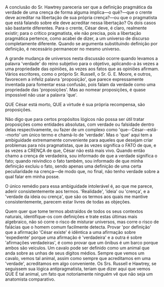 A conclusão do Sr. Hawtrey pareceria ser que a definição pragmática da verdade de uma crença de forma alguma implica—o quê?—que o crente deve acreditar na libertação de sua própria crença?—ou que o pragmatista que está falando sobre ele deve acreditar nessa libertação? Os dois casos são bastante diferentes. Para o crente, César deve, é claro, realmente existir; para o crítico pragmatista, ele não precisa, pois a libertação pragmática pertence, como acabei de dizer, a um universo de discurso completamente diferente. Quando se argumenta substituindo definição por definição, é necessário permanecer no mesmo universo.

A grande mudança de universos nesta discussão ocorre quando levamos a palavra 'verdade' do reino subjetivo para o objetivo, aplicando-a às vezes a uma propriedade das opiniões, às vezes aos fatos que as opiniões afirmam. Vários escritores, como o próprio Sr. Russell, o Sr. G. E. Moore, e outros, favorecem a infeliz palavra 'proposição', que parece expressamente inventada para fomentar essa confusão, pois falam da verdade como uma propriedade das 'proposições'. Mas ao nomear proposições, é quase impossível não usar a palavra 'que'.

QUE César está morto, QUE a virtude é sua própria recompensa, são proposições.

Não digo que para certos propósitos lógicos não possa ser útil tratar proposições como entidades absolutas, com verdade ou falsidade dentro delas respectivamente, ou fazer de um complexo como 'que--César--está--morto' um único termo e chamá-lo de 'verdade'. Mas o 'que' aqui tem a ambiguidade extremamente conveniente para aqueles que desejam criar problemas para nós pragmatistas, que às vezes significa o FATO de que, e às vezes a CRENÇA de que, César não está mais vivo. Quando então chamo a crença de verdadeira, sou informado de que a verdade significa o fato; quando reivindico o fato também, sou informado de que minha definição excluiu o fato, sendo apenas uma definição de uma certa peculiaridade na crença—de modo que, no final, não tenho verdade sobre a qual falar em minha posse.

O único remédio para essa ambiguidade intolerável é, ao que me parece, aderir consistentemente aos termos. 'Realidade', 'ideia' ou 'crença', e a 'verdade da ideia ou crença', que são os termos aos quais me mantive consistentemente, parecem estar livres de todas as objeções.

Quem quer que tome termos abstraídos de todos os seus contextos naturais, identifique-os com definições e trate estas últimas mais algebraico, não só corre o risco de misturar universos, mas corre o risco de falácias que o homem comum facilmente detecta. Provar 'por definição' que a afirmação 'César existe' é idêntica a uma afirmação sobre 'expediente' porque uma afirmação é 'verdadeira' e a outra é sobre 'afirmações verdadeiras', é como provar que um ônibus é um barco porque ambos são veículos. Um cavalo pode ser definido como um animal que anda sobre as unhas de seus dígitos médios. Sempre que vemos um cavalo, vemos tal animal, assim como sempre que acreditamos em uma 'verdade', acreditamos em algo conveniente. Os Srs. Russell e Hawtrey, se seguissem sua lógica antipragmatista, teriam que dizer aqui que vemos QUE É tal animal, um fato que notoriamente ninguém vê que não seja um anatomista comparativo.